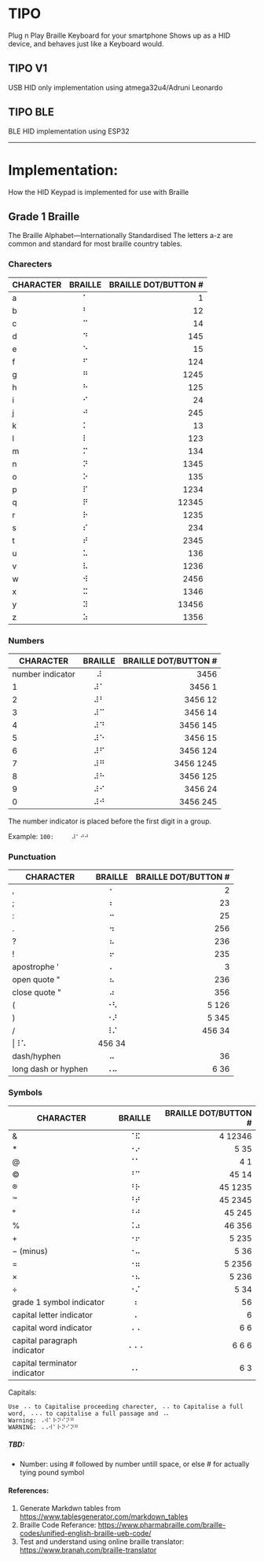 # TIPO
Plug n Play Braille Keyboard for your smartphone
Shows up as a HID device, and behaves just like a Keyboard would.

## TIPO V1
USB HID only implementation using atmega32u4/Adruni Leonardo

## TIPO BLE

BLE HID implementation using ESP32

------------------------------------------------------------------

# Implementation:
How the HID Keypad is implemented for use with Braille

## Grade 1 Braille
The Braille Alphabet—Internationally Standardised
The letters a-z are common and standard for most braille country tables.

### Charecters

| CHARACTER   |      BRAILLE      |  BRAILLE DOT/BUTTON # |
|----------|:-------------:|------:|
| a |	    ⠁	    | 1 |
| b |	    ⠃	    | 12 |
| c |	    ⠉	    | 14 |
| d |	    ⠙	    | 145 |
| e |	    ⠑	    | 15 |
| f |	    ⠋	    | 124 |
| g |	    ⠛	    | 1245 |
| h |	    ⠓	    | 125 |
| i |	    ⠊	    | 24 |
| j |	    ⠚	    | 245 |
| k |	    ⠅	    | 13 |
| l |	    ⠇	    | 123 |
| m |	    ⠍	    | 134 |
| n |	    ⠝	    | 1345 |
| o |	    ⠕	    | 135 |
| p |	    ⠏	    | 1234 |
| q |	    ⠟	    | 12345 |
| r |	    ⠗	    |1235 |
| s |	    ⠎	    | 234 |
| t |	    ⠞	    | 2345 |
| u |	    ⠥	    | 136 |
| v |	    ⠧	    | 1236 |
| w |	    ⠺	    | 2456 | 
| x |	    ⠭	    | 1346 |
| y |	    ⠽	    | 13456 |
| z |	    ⠵	    | 1356 |

### Numbers

| CHARACTER   |      BRAILLE      |  BRAILLE DOT/BUTTON # |
|----------|:-------------:|------:|
| number indicator |	⠼ 	| 3456 |
| 1 | 	⠼⠁	| 3456 1 |
| 2 |	⠼⠃	| 3456 12 |
| 3 |	⠼⠉	| 3456 14 |
| 4 |	⠼⠙	| 3456 145 |
| 5 |	⠼⠑	| 3456 15 |
| 6 |	⠼⠋	| 3456 124 |
| 7 |	⠼⠛	| 3456 1245 |
| 8 |	⠼⠓	| 3456 125 |
| 9 |	⠼⠊	| 3456 24 |
| 0 |	⠼⠚	| 3456 245 |

The number indicator is placed before the first digit in a group.

Example:
```100: 	⠼⠁⠚⠚```

### Punctuation

| CHARACTER   |      BRAILLE      |  BRAILLE DOT/BUTTON # |
|----------|:-------------:|------:|
|,|⠂|2|
|;|	⠆|23|
|:|	⠒|25|
|.|⠲|256|
|?|	⠦|236|
|!|⠖|235|
|apostrophe '|⠄|3|
|open quote " |⠦|236|
|close quote " |⠴|356|
|(|⠐⠣|5 126|
|)|⠐⠜|5 345|
|/|⠸⠌|456 34|
|\|⠸⠡|456 34|
|dash/hyphen|⠤|36|
|long dash or hyphen|⠠⠤|6 36|

### Symbols

| CHARACTER   |      BRAILLE      |  BRAILLE DOT/BUTTON # |
|----------|:-------------:|------:|
|&|	⠈⠯	|4 12346|
|*|	⠐⠔	|5 35|
|@	|⠈⠁|	4 1|
|©|	⠘⠉	|45 14|
|®	|⠘⠗	|45 1235|
|™	|⠘⠞	|45 2345|
|°	|⠘⠚	|45 245|
|%	|⠨⠴	|46 356|
|+	|⠐⠖	|5 235|
|− (minus)|	⠐⠤	|5 36|
|=	|⠐⠶	|5 2356|
|×|	⠐⠦	|5 236| 
|÷	|⠐⠌	|5 34|
|grade 1 symbol indicator|	⠰	|56|
|capital letter indicator|	⠠	|6|
|capital word indicator| ⠠⠠ |6 6|
|capital paragraph indicator| ⠠⠠⠠ |6 6 6|
|capital terminator indicator| ⠠⠄ |6 3|

Capitals:
```
Use ⠠⠠ to Capitalise proceeding charecter, ⠠⠠ to Capitalise a full word, ⠠⠠⠠ to capitalise a full passage and ⠠⠄
Warning: ⠠⠺⠁⠗⠝⠊⠝⠛
WARNING: ⠠⠠⠺⠁⠗⠝⠊⠝⠛
```

##### TBD:
- Number: using # followed by number untill space, or else #<space> for actually tying pound symbol



#### References:

1. Generate Markdwn tables from https://www.tablesgenerator.com/markdown_tables
2. Braille Code Referance: https://www.pharmabraille.com/braille-codes/unified-english-braille-ueb-code/
3. Test and understand using online braille translator: https://www.branah.com/braille-translator